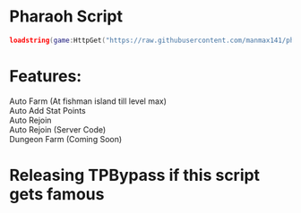 # Pharaoh Script

```lua
loadstring(game:HttpGet("https://raw.githubusercontent.com/manmax141/pharaoh/main/main", true))()
```

# Features:
Auto Farm (At fishman island till level max)<br />
Auto Add Stat Points<br />
Auto Rejoin<br />
Auto Rejoin (Server Code)<br />
Dungeon Farm (Coming Soon)<br />

# Releasing TPBypass if this script gets famous

